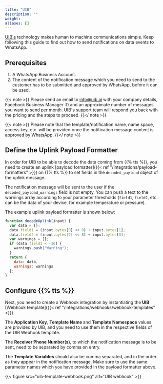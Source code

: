 ```yaml
---
title: "UIB"
description: ""
weight: 
aliases: []
---
```


[UIB's](https://www.uib.ai/) technology makes human to machine communications simple. Keep following this guide to find out how to send notifications on data events to WhatsApp.

<!--more-->

## Prerequisites

1. A WhatsApp Business Account.
2. The content of the notification message which you need to send to the customer has to be submitted and approved by WhatsApp, before it can be used.

{{< note >}} Please send an email to [info@uib.ai](mailto:info@uib.ai) with your company details, Facebook Business Manager ID and an approximate number of messages you want to send per month. UIB's support team will respond you back with the pricing and the steps to proceed. {{</ note >}}

{{< note >}} Please note that the template/notification name, name space, access key, etc. will be provided once the notification message content is approved by WhatsApp. {{</ note >}}


## Define the Uplink Payload Formatter

In order for UIB to be able to decode the data coming from {{% tts %}}, you need to create an uplink [payload formatter]({{< ref "/integrations/payload-formatters" >}}) on {{% tts %}} to set fields in the `decoded_payload` object of the uplink message.

The notification message will be sent to the user if the `decoded_payload_warnings` field is not empty. You can push a text to the warnings array according to your parameter thresholds (`field1`, `field2`, etc. can be the data of your device, for example temperature or pressure). 

The example uplink payload formatter is shown below:

```js
function decodeUplink(input) {
  var data = {};
  data.field1 = (input.bytes[0] << 8) + input.bytes[1];
  data.field2 = (input.bytes[2] << 8) + input.bytes[3];
  var warnings = [];
  if (data.field1 < -10) {
    warnings.push("Warning");
  }
  return {
    data: data,
    warnings: warnings
  };
}
```

## Configure {{% tts %}}

Next, you need to create a Webhook integration by instantiating the **UIB** [Webhook template]({{< ref "/integrations/webhooks/webhook-templates" >}}).

The **Application Key**, **Template Name** and **Template Namespace** values are provided by UIB, and you need to use them in the respective fields of the UIB Webhook template.

The **Receiver Phone Number(s)**, to which the notification message is to be sent, need to be separated by comma on entry.

The **Template Variables** should also be comma separated, and in the order as they appear in the notification message. Make sure to use the same parameter names which you have provided in the payload formatter above.

{{< figure src="uib-template-webhook.png" alt="UIB webhook" >}}


